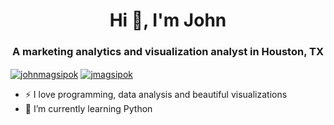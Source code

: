 <!---
jcmagsipok/jcmagsipok is a ✨ special ✨ repository because its `README.md` (this file) appears on your GitHub profile.
You can click the Preview link to take a look at your changes.
--->

<h1 align="center">Hi 👋, I'm John</h1>
<h3 align="center">A marketing analytics and visualization analyst in Houston, TX</h3>

<a href="https://linkedin.com/in/johnmagsipok" target="blank"><img align="center" src="https://img.shields.io/badge/LinkedIn-0077B5?style=for-the-badge&logo=linkedin&logoColor=white" alt="johnmagsipok" /></a>
<a href="mailto:jmagsipok@gmail.com" target="blank"><img align="center" src="https://img.shields.io/badge/Gmail-D14836?style=for-the-badge&logo=gmail&logoColor=white" alt="jmagsipok" /></a>

- ⚡ I love programming, data analysis and beautiful visualizations
- 🌱 I’m currently learning Python


